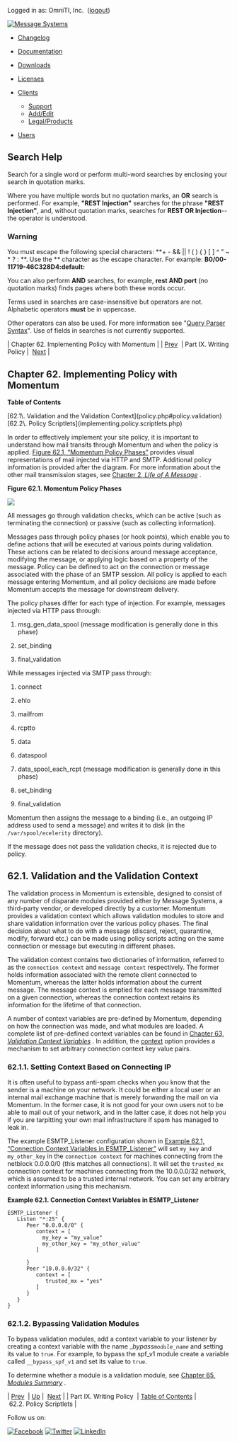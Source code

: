 Logged in as: OmniTI, Inc.  ([logout](https://support.messagesystems.com/logout.php))

[![Message Systems](https://support.messagesystems.com/images/ms-white205.png)](https://support.messagesystems.com/start.php) 

*   [Changelog](https://support.messagesystems.com/start.php?show=changelog)
*   [Documentation](https://support.messagesystems.com/docs/)
*   [Downloads](https://support.messagesystems.com/start.php)

*   [Licenses](https://support.messagesystems.com/license_summary.php)
*   <a href="">Clients</a>
    *   [Support](https://support.messagesystems.com/cs.php)
    *   [Add/Edit](https://support.messagesystems.com/edit_client.php)
    *   [Legal/Products](https://support.messagesystems.com/edit_products.php)
*   [Users](https://support.messagesystems.com/edit_customer.php)

## Search Help

Search for a single word or perform multi-word searches by enclosing your search in quotation marks.

Where you have multiple words but no quotation marks, an **OR** search is performed. For example, **"REST Injection"** searches for the phrase **"REST Injection"**, and, without quotation marks, searches for **REST OR Injection**--the operator is understood.

### Warning

You must escape the following special characters: **+ - && || ! ( ) { } [ ] ^ " ~ * ? : \**. Use the **\** character as the escape character. For example: **B0/00-11719-46C328D4\:default\:**

You can also perform **AND** searches, for example, **rest AND port** (no quotation marks) finds pages where both these words occur.

Terms used in searches are case-insensitive but operators are not. Alphabetic operators **must** be in uppercase.

Other operators can also be used. For more information see "[Query Parser Syntax](https://lucene.apache.org/core/old_versioned_docs/versions/3_0_0/queryparsersyntax.html)". Use of fields in searches is not currently supported.

| Chapter 62. Implementing Policy with Momentum |
| [Prev](p.policy.php)  | Part IX. Writing Policy |  [Next](implementing.policy.scriptlets.php) |

## Chapter 62. Implementing Policy with Momentum

**Table of Contents**

<dl class="toc">

<dt>[62.1\. Validation and the Validation Context](policy.php#policy.validation)</dt>

<dt>[62.2\. Policy Scriptlets](implementing.policy.scriptlets.php)</dt>

</dl>

<a class="indexterm" name="idp6950352"></a>

In order to effectively implement your site policy, it is important to understand how mail transits through Momentum and when the policy is applied. [Figure 62.1, “Momentum Policy Phases”](policy.php#policy.flow-diagram "Figure 62.1. Momentum Policy Phases") provides visual representations of mail injected via HTTP and SMTP. Additional policy information is provided after the diagram. For more information about the other mail transmission stages, see [Chapter 2, *Life of A Message*](loam.php "Chapter 2. Life of A Message") .

<a name="policy.flow-diagram"></a>

**Figure 62.1. Momentum Policy Phases**

![](images/policy_phases.png)

All messages go through validation checks, which can be active (such as terminating the connection) or passive (such as collecting information).

Messages pass through policy phases (or hook points), which enable you to define actions that will be executed at various points during validation. These actions can be related to decisions around message acceptance, modifying the message, or applying logic based on a property of the message. Policy can be defined to act on the connection or message associated with the phase of an SMTP session. All policy is applied to each message entering Momentum, and all policy decisions are made before Momentum accepts the message for downstream delivery.

The policy phases differ for each type of injection. For example, messages injected via HTTP pass through:

1.  msg_gen_data_spool (message modification is generally done in this phase)

2.  set_binding

3.  final_validation

While messages injected via SMTP pass through:

1.  connect

2.  ehlo

3.  mailfrom

4.  rcptto

5.  data

6.  dataspool

7.  data_spool_each_rcpt (message modification is generally done in this phase)

8.  set_binding

9.  final_validation

Momentum then assigns the message to a binding (i.e., an outgoing IP address used to send a message) and writes it to disk (in the `/var/spool/ecelerity` directory).

If the message does not pass the validation checks, it is rejected due to policy.

## 62.1. Validation and the Validation Context

The validation process in Momentum is extensible, designed to consist of any number of disparate modules provided either by Message Systems, a third-party vendor, or developed directly by a customer. Momentum provides a validation context which allows validation modules to store and share validation information over the various policy phases. The final decision about what to do with a message (discard, reject, quarantine, modify, forward etc.) can be made using policy scripts acting on the same connection or message but executing in different phases.

The validation context contains two dictionaries of information, referred to as the `connection context` and `message context` respectively. The former holds information associated with the remote client connected to Momentum, whereas the latter holds information about the current message. The message context is emptied for each message transmitted on a given connection, whereas the connection context retains its information for the lifetime of that connection.

A number of context variables are pre-defined by Momentum, depending on how the connection was made, and what modules are loaded. A complete list of pre-defined context variables can be found in [Chapter 63, *Validation Context Variables*](policy.context.variables.php "Chapter 63. Validation Context Variables") . In addition, the [context](conf.ref.context.php "context") option provides a mechanism to set arbitrary connection context key value pairs.

### 62.1.1. Setting Context Based on Connecting IP

It is often useful to bypass anti-spam checks when you know that the sender is a machine on your network. It could be either a local user or an internal mail exchange machine that is merely forwarding the mail on via Momentum. In the former case, it is not good for your own users not to be able to mail out of your network, and in the latter case, it does not help you if you are tarpitting your own mail infrastructure if spam has managed to leak in.

The example ESMTP_Listener configuration shown in [Example 62.1, “Connection Context Variables in ESMTP_Listener”](policy.php#policy.context-based-on-ip3.ex "Example 62.1. Connection Context Variables in ESMTP_Listener") will set `my_key` and `my_other_key` in the `connection context` for machines connecting from the netblock 0.0.0.0/0 (this matches all connections). It will set the `trusted_mx` connection context for machines connecting from the 10.0.0.0/32 network, which is assumed to be a trusted internal network. You can set any arbitrary context information using this mechanism.

<a name="policy.context-based-on-ip3.ex"></a>

**Example 62.1. Connection Context Variables in ESMTP_Listener**

```
ESMTP_Listener {
   Listen "*:25" {
      Peer "0.0.0.0/0" {
         context = [
           my_key = "my_value"
           my_other_key = "my_other_value"
         ]

      }
      Peer "10.0.0.0/32" {
         context = [
            trusted_mx = "yes"
         ]
      }
   }
}
```

### 62.1.2. Bypassing Validation Modules

To bypass validation modules, add a context variable to your listener by creating a context variable with the name __bypass_*`module_name`* and setting its value to `true`. For example, to bypass the spf_v1 module create a variable called `__bypass_spf_v1` and set its value to `true`.

To determine whether a module is a validation module, see [Chapter 65, *Modules Summary*](modules.summary.all.modules.php "Chapter 65. Modules Summary") .

| [Prev](p.policy.php)  | [Up](p.policy.php) |  [Next](implementing.policy.scriptlets.php) |
| Part IX. Writing Policy  | [Table of Contents](index.php) |  62.2. Policy Scriptlets |

Follow us on:

[![Facebook](https://support.messagesystems.com/images/icon-facebook.png)](http://www.facebook.com/messagesystems) [![Twitter](https://support.messagesystems.com/images/icon-twitter.png)](http://twitter.com/#!/MessageSystems) [![LinkedIn](https://support.messagesystems.com/images/icon-linkedin.png)](http://www.linkedin.com/company/message-systems)